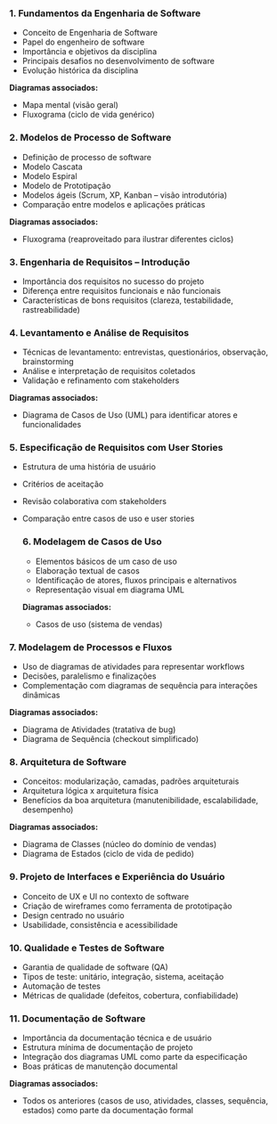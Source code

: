 ### 1. Fundamentos da Engenharia de Software

* Conceito de Engenharia de Software
* Papel do engenheiro de software
* Importância e objetivos da disciplina
* Principais desafios no desenvolvimento de software
* Evolução histórica da disciplina

**Diagramas associados:**

* Mapa mental (visão geral)
* Fluxograma (ciclo de vida genérico)


### 2. Modelos de Processo de Software

* Definição de processo de software
* Modelo Cascata
* Modelo Espiral
* Modelo de Prototipação
* Modelos ágeis (Scrum, XP, Kanban – visão introdutória)
* Comparação entre modelos e aplicações práticas

**Diagramas associados:**

* Fluxograma (reaproveitado para ilustrar diferentes ciclos)


### 3. Engenharia de Requisitos – Introdução

* Importância dos requisitos no sucesso do projeto
* Diferença entre requisitos funcionais e não funcionais
* Características de bons requisitos (clareza, testabilidade, rastreabilidade)


### 4. Levantamento e Análise de Requisitos

* Técnicas de levantamento: entrevistas, questionários, observação, brainstorming
* Análise e interpretação de requisitos coletados
* Validação e refinamento com stakeholders

**Diagramas associados:**

* Diagrama de Casos de Uso (UML) para identificar atores e funcionalidades


### 5. Especificação de Requisitos com User Stories

* Estrutura de uma história de usuário
* Critérios de aceitação
* Revisão colaborativa com stakeholders
* Comparação entre casos de uso e user stories


    ### 6. Modelagem de Casos de Uso

    * Elementos básicos de um caso de uso
    * Elaboração textual de casos
    * Identificação de atores, fluxos principais e alternativos
    * Representação visual em diagrama UML

    **Diagramas associados:**

    * Casos de uso (sistema de vendas)


### 7. Modelagem de Processos e Fluxos

* Uso de diagramas de atividades para representar workflows
* Decisões, paralelismo e finalizações
* Complementação com diagramas de sequência para interações dinâmicas

**Diagramas associados:**

* Diagrama de Atividades (tratativa de bug)
* Diagrama de Sequência (checkout simplificado)


### 8. Arquitetura de Software

* Conceitos: modularização, camadas, padrões arquiteturais
* Arquitetura lógica x arquitetura física
* Benefícios da boa arquitetura (manutenibilidade, escalabilidade, desempenho)

**Diagramas associados:**

* Diagrama de Classes (núcleo do domínio de vendas)
* Diagrama de Estados (ciclo de vida de pedido)


### 9. Projeto de Interfaces e Experiência do Usuário

* Conceito de UX e UI no contexto de software
* Criação de wireframes como ferramenta de prototipação
* Design centrado no usuário
* Usabilidade, consistência e acessibilidade


### 10. Qualidade e Testes de Software

* Garantia de qualidade de software (QA)
* Tipos de teste: unitário, integração, sistema, aceitação
* Automação de testes
* Métricas de qualidade (defeitos, cobertura, confiabilidade)


### 11. Documentação de Software

* Importância da documentação técnica e de usuário
* Estrutura mínima de documentação de projeto
* Integração dos diagramas UML como parte da especificação
* Boas práticas de manutenção documental

**Diagramas associados:**

* Todos os anteriores (casos de uso, atividades, classes, sequência, estados) como parte da documentação formal
